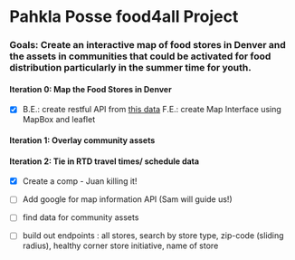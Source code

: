 # Pahkla Posse food4all Project

### Goals: Create an interactive map of food stores in Denver and the assets in communities that could be activated for food distribution particularly in the summer time for youth.

#### Iteration 0: Map the Food Stores in Denver
  - [x] B.E.: create restful API from [this data](https://www.denvergov.org/opendata/dataset/city-and-county-of-denver-food-stores)
  F.E.: create Map Interface using MapBox and leaflet

#### Iteration 1: Overlay community assets

#### Iteration 2: Tie in RTD travel times/ schedule data

- [x] Create a comp - Juan killing it!
- [ ] Add google for map information API (Sam will guide us!)
- [ ] find data for community assets
- [ ] build out endpoints : all stores, search by store type, zip-code (sliding radius), healthy corner store initiative, name of store  

 

